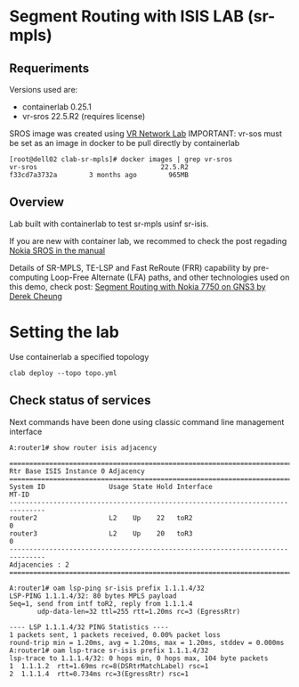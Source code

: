 # Segment Routing with ISIS LAB (sr-mpls)
## Requeriments
Versions used are:
* containerlab 0.25.1
* vr-sros 22.5.R2 (requires license)

SROS image was created using [VR Network Lab](https://github.com/vrnetlab/vrnetlab)
IMPORTANT: vr-sos must be set as an image in docker to be pull directly by containerlab
```
[root@dell02 clab-sr-mpls]# docker images | grep vr-sros
vr-sros                               22.5.R2                         f33cd7a3732a        3 months ago        965MB
```

## Overview
Lab built with containerlab to test sr-mpls usinf sr-isis.

If you are new with container lab, we recommed to check the post regading [Nokia SROS in the manual](https://containerlab.dev/manual/kinds/vr-sros/)

Details of SR-MPLS, TE-LSP and Fast ReRoute (FRR) capability by pre-computing Loop-Free Alternate (LFA) paths, and other technologies used on this demo, check post: [Segment Routing with Nokia 7750 on GNS3 by Derek Cheung](https://derekcheung.medium.com/segment-routing-b69f6ea2e3f5)

# Setting the lab
Use containerlab a specified topology
```
clab deploy --topo topo.yml
```


## Check status of services

Next commands have been done using classic command line management interface
```
A:router1# show router isis adjacency

===============================================================================
Rtr Base ISIS Instance 0 Adjacency
===============================================================================
System ID                Usage State Hold Interface                     MT-ID
-------------------------------------------------------------------------------
router2                  L2    Up    22   toR2                          0
router3                  L2    Up    20   toR3                          0
-------------------------------------------------------------------------------
Adjacencies : 2
===============================================================================

A:router1# oam lsp-ping sr-isis prefix 1.1.1.4/32
LSP-PING 1.1.1.4/32: 80 bytes MPLS payload
Seq=1, send from intf toR2, reply from 1.1.1.4
       udp-data-len=32 ttl=255 rtt=1.20ms rc=3 (EgressRtr)

---- LSP 1.1.1.4/32 PING Statistics ----
1 packets sent, 1 packets received, 0.00% packet loss
round-trip min = 1.20ms, avg = 1.20ms, max = 1.20ms, stddev = 0.000ms
A:router1# oam lsp-trace sr-isis prefix 1.1.1.4/32
lsp-trace to 1.1.1.4/32: 0 hops min, 0 hops max, 104 byte packets
1  1.1.1.2  rtt=1.69ms rc=8(DSRtrMatchLabel) rsc=1
2  1.1.1.4  rtt=0.734ms rc=3(EgressRtr) rsc=1
```
